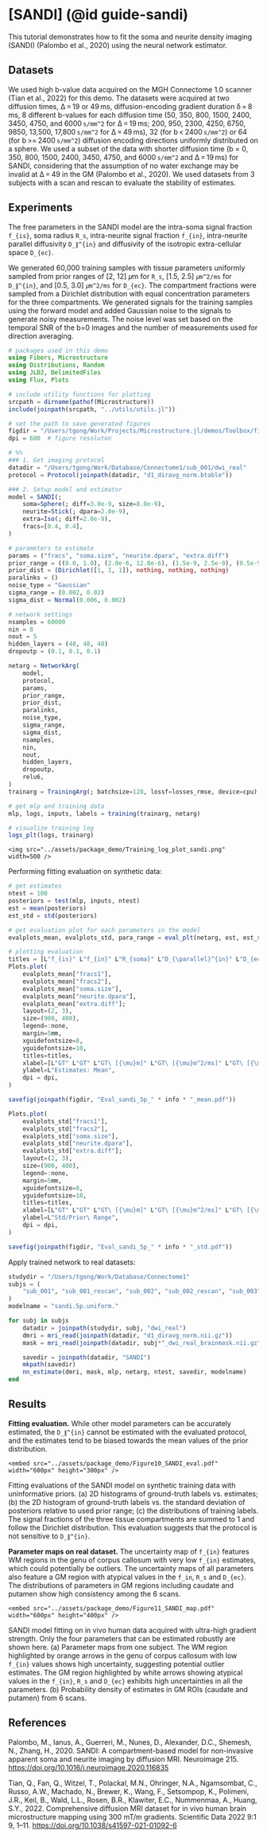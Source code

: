 # [SANDI] (@id guide-sandi)

This tutorial demonstrates how to fit the soma and neurite density imaging (SANDI) (Palombo et al., 2020) using the neural network estimator.

## Datasets 
We used high b-value data acquired on the MGH Connectome 1.0 scanner (Tian et al., 2022) for this demo. The datasets were acquired at two diffusion times, Δ = 19 or 49 ms, diffusion-encoding gradient duration δ = 8 ms, 8 different b-values for each diffusion time (50, 350, 800, 1500, 2400, 3450, 4750, and 6000 ``s/mm^2`` for Δ = 19 ms; 200, 950, 2300, 4250, 6750, 9850, 13,500, 17,800 ``s/mm^2`` for Δ = 49 ms), 32 (for b < 2400 ``s/mm^2``) or 64 (for b >= 2400 ``s/mm^2``) diffusion encoding directions uniformly distributed on a sphere. We used a subset of the data with shorter diffusion time (b = 0, 350, 800, 1500, 2400, 3450, 4750, and 6000 ``s/mm^2`` and Δ = 19 ms) for SANDI, considering that the assumption of no water exchange may be invalid at Δ = 49 in the GM (Palombo et al., 2020). We used datasets from 3 subjects with a scan and rescan to evaluate the stability of estimates. 

## Experiments 
The free parameters in the SANDI model are the intra-soma signal fraction ``f_{is}``, soma radius ``R_s``, intra-neurite signal fraction ``f_{in}``, intra-neurite parallel diffusivity ``D_∥^{in}`` and diffusivity of the isotropic extra-cellular space ``D_{ec}``. 

We generated 60,000 training samples with tissue parameters uniformly sampled from prior ranges of [2, 12] 𝜇m for ``R_s``, [1.5, 2.5] ``𝜇m^2/ms`` for ``D_∥^{in}``, and [0.5, 3.0] ``𝜇m^2/ms`` for ``D_{ec}``. The compartment fractions were sampled from a Dirichlet distribution with equal concentration parameters for the three compartments. We generated signals for the training samples using the forward model and added Gaussian noise to the signals to generate noisy measurements. The noise level was set based on the temporal SNR of the b=0 images and the number of measurements used for direction averaging.

```julia
# packages used in this demo
using Fibers, Microstructure
using Distributions, Random
using JLD2, DelimitedFiles
using Flux, Plots

# include utility functions for plotting
srcpath = dirname(pathof(Microstructure))
include(joinpath(srcpath, "../utils/utils.jl"))

# set the path to save generated figures
figdir = "/Users/tgong/Work/Projects/Microstructure.jl/demos/Toolbox/figures"
dpi = 600  # figure resoluton

# %%
### 1. Get imaging protocol 
datadir = "/Users/tgong/Work/Database/Connectome1/sub_001/dwi_real"
protocol = Protocol(joinpath(datadir, "d1_diravg_norm.btable"))

### 2. Setup model and estimator
model = SANDI(;
    soma=Sphere(; diff=3.0e-9, size=8.0e-9),
    neurite=Stick(; dpara=2.0e-9),
    extra=Iso(; diff=2.0e-9),
    fracs=[0.4, 0.4],
)

# parameters to estimate
params = ("fracs", "soma.size", "neurite.dpara", "extra.diff")
prior_range = ((0.0, 1.0), (2.0e-6, 12.0e-6), (1.5e-9, 2.5e-9), (0.5e-9, 3.0e-9))
prior_dist = (Dirichlet([1, 1, 1]), nothing, nothing, nothing)
paralinks = ()
noise_type = "Gaussian"
sigma_range = (0.002, 0.02)
sigma_dist = Normal(0.006, 0.002)

# network settings
nsamples = 60000
nin = 8
nout = 5
hidden_layers = (48, 48, 48)
dropoutp = (0.1, 0.1, 0.1)

netarg = NetworkArg(
    model,
    protocol,
    params,
    prior_range,
    prior_dist,
    paralinks,
    noise_type,
    sigma_range,
    sigma_dist,
    nsamples,
    nin,
    nout,
    hidden_layers,
    dropoutp,
    relu6,
)
trainarg = TrainingArg(; batchsize=128, lossf=losses_rmse, device=cpu)

# get mlp and training data
mlp, logs, inputs, labels = training(trainarg, netarg)

# visualize training log
logs_plt(logs, trainarg)
```
```@raw html
<img src="../assets/package_demo/Training_log_plot_sandi.png" width=500 /> 
```

Performing fitting evaluation on synthetic data:
```julia
# get estimates
ntest = 100
posteriors = test(mlp, inputs, ntest)
est = mean(posteriors)
est_std = std(posteriors)

# get evaluation plot for each parameters in the model 
evalplots_mean, evalplots_std, para_range = eval_plt(netarg, est, est_std, labels)

# plotting evaluation 
titles = [L"f_{is}" L"f_{in}" L"R_{soma}" L"D_{\parallel}^{in}" L"D_{ec}"]
Plots.plot(
    evalplots_mean["fracs1"],
    evalplots_mean["fracs2"],
    evalplots_mean["soma.size"],
    evalplots_mean["neurite.dpara"],
    evalplots_mean["extra.diff"];
    layout=(2, 3),
    size=(900, 400),
    legend=:none,
    margin=5mm,
    xguidefontsize=8,
    yguidefontsize=10,
    titles=titles,
    xlabel=[L"GT" L"GT" L"GT\ [{\mu}m]" L"GT\ [{\mu}m^2/ms]" L"GT\ [{\mu}m^2/ms]"],
    ylabel=L"Estimates: Mean",
    dpi = dpi,
)

savefig(joinpath(figdir, "Eval_sandi_5p_" * info * "_mean.pdf"))

Plots.plot(
    evalplots_std["fracs1"],
    evalplots_std["fracs2"],
    evalplots_std["soma.size"],
    evalplots_std["neurite.dpara"],
    evalplots_std["extra.diff"];
    layout=(2, 3),
    size=(900, 400),
    legend=:none,
    margin=5mm,
    xguidefontsize=8,
    yguidefontsize=10,
    titles=titles,
    xlabel=[L"GT" L"GT" L"GT\ [{\mu}m]" L"GT\ [{\mu}m^2/ms]" L"GT\ [{\mu}m^2/ms]"],
    ylabel=L"Std/Prior\ Range",
    dpi = dpi,
)

savefig(joinpath(figdir, "Eval_sandi_5p_" * info * "_std.pdf"))
```

Apply trained network to real datasets:
```julia
studydir = "/Users/tgong/Work/Database/Connectome1"
subjs = (
    "sub_001", "sub_001_rescan", "sub_002", "sub_002_rescan", "sub_003", "sub_003_rescan"
)
modelname = "sandi.5p.uniform."

for subj in subjs
    datadir = joinpath(studydir, subj, "dwi_real")
    dmri = mri_read(joinpath(datadir, "d1_diravg_norm.nii.gz"))
    mask = mri_read(joinpath(datadir, subj*"_dwi_real_brainmask.nii.gz"))

    savedir = joinpath(datadir, "SANDI")
    mkpath(savedir)
    nn_estimate(dmri, mask, mlp, netarg, ntest, savedir, modelname)
end
```

## Results

**Fitting evaluation.** While other model parameters can be accurately estimated, the ``D_∥^{in}`` cannot be estimated with the evaluated protocol, and the estimates tend to be biased towards the mean values of the prior distribution.  

```@raw html
<embed src="../assets/package_demo/Figure10_SANDI_eval.pdf" width="600px" height="300px" />
```

Fitting evaluations of the SANDI model on synthetic training data with uninformative priors. (a) 2D histograms of ground-truth labels vs. estimates; (b) the 2D histogram of ground-truth labels vs. the standard deviation of posteriors relative to used prior range; (c) the distributions of training labels. The signal fractions of the three tissue compartments are summed to 1 and follow the Dirichlet distribution. This evaluation suggests that the protocol is not sensitive to ``D_∥^{in}``.

**Parameter maps on real dataset.** The uncertainty map of ``f_{in}`` features WM regions in the genu of corpus callosum with very low ``f_{in}`` estimates, which could potentially be outliers. The uncertainty maps of all parameters also feature a GM region with atypical values in the ``f_in``, ``R_s`` and ``D_{ec}``. The distributions of parameters in GM regions including caudate and putamen show high consistency among the 6 scans. 

```@raw html
<embed src="../assets/package_demo/Figure11_SANDI_map.pdf" width="600px" height="400px" />
```

SANDI model fitting on in vivo human data acquired with ultra-high gradient strength. Only the four parameters that can be estimated robustly are shown here. (a) Parameter maps from one subject. The WM region highlighted by orange arrows in the genu of corpus callosum with low ``f_{in}`` values shows high uncertainty, suggesting potential outlier estimates. The GM region highlighted by white arrows showing atypical values in the ``f_{in}``,  ``R_s`` and ``D_{ec}`` exhibits high uncertainties in all the parameters. (b) Probability density of estimates in GM ROIs (caudate and putamen) from 6 scans.

## References
Palombo, M., Ianus, A., Guerreri, M., Nunes, D., Alexander, D.C., Shemesh, N., Zhang, H., 2020. SANDI: A compartment-based model for non-invasive apparent soma and neurite imaging by diffusion MRI. Neuroimage 215. https://doi.org/10.1016/j.neuroimage.2020.116835

Tian, Q., Fan, Q., Witzel, T., Polackal, M.N., Ohringer, N.A., Ngamsombat, C., Russo, A.W., Machado, N., Brewer, K., Wang, F., Setsompop, K., Polimeni, J.R., Keil, B., Wald, L.L., Rosen, B.R., Klawiter, E.C., Nummenmaa, A., Huang, S.Y., 2022. Comprehensive diffusion MRI dataset for in vivo human brain microstructure mapping using 300 mT/m gradients. Scientific Data 2022 9:1 9, 1–11. https://doi.org/10.1038/s41597-021-01092-6
